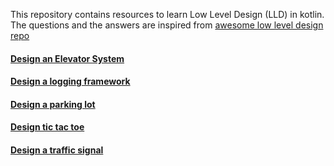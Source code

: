 This repository contains resources to learn Low Level Design (LLD) in kotlin. The questions and the answers are inspired
from [awesome low level design repo](https://github.com/ashishps1/awesome-low-level-design?tab=readme-ov-file)

#### [Design an Elevator System](src/main/kotlin/questions/elevatorSystem/question.md)
#### [Design a logging framework](src/main/kotlin/questions/loggingFramework/question.md)
#### [Design a parking lot](src/main/kotlin/questions/parkinglot/question.md)
#### [Design tic tac toe](src/main/kotlin/questions/tictactoe/question.md)
#### [Design a traffic signal](src/main/kotlin/questions/trafficSignal/question.md)

